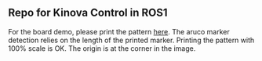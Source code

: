 ## Repo for Kinova Control in ROS1


For the board demo, please print the pattern [here](https://drive.google.com/file/d/1dv87ul7B5-2UWBY4lAQ_gKVj2RhIlJhq/view). The aruco marker detection relies on the length of the printed marker. Printing the pattern with 100% scale is OK. The origin is at the corner in the image.


